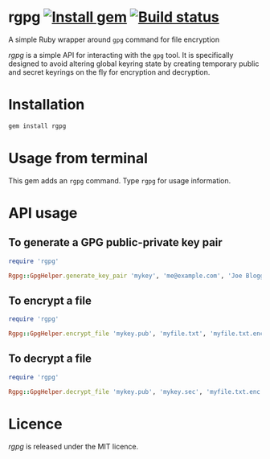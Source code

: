 # rgpg [![Install gem](https://badge.fury.io/rb/rgpg.png)](https://rubygems.org/gems/rgpg) [![Build status](https://travis-ci.org/rcook/rgpg.png?branch=master,0.3.0,0.2.4)](https://travis-ci.org/rcook/rgpg)

A simple Ruby wrapper around `gpg` command for file encryption

_rgpg_ is a simple API for interacting with the `gpg` tool. It is specifically designed to avoid altering global keyring state by creating temporary public and secret keyrings on the fly for encryption and decryption.

# Installation

```bash
gem install rgpg
```

# Usage from terminal

This gem adds an `rgpg` command. Type `rgpg` for usage information.

# API usage

## To generate a GPG public-private key pair

```ruby
require 'rgpg'

Rgpg::GpgHelper.generate_key_pair 'mykey', 'me@example.com', 'Joe Bloggs'
```

## To encrypt a file

```ruby
require 'rgpg'

Rgpg::GpgHelper.encrypt_file 'mykey.pub', 'myfile.txt', 'myfile.txt.enc'
```

## To decrypt a file

```ruby
require 'rgpg'

Rgpg::GpgHelper.decrypt_file 'mykey.pub', 'mykey.sec', 'myfile.txt.enc', 'myfile.txt' [, 'secret_key_passphrase']
```

# Licence

_rgpg_ is released under the MIT licence.

